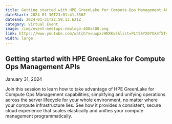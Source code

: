 ```yaml
---
title: Getting started with HPE GreenLake for Compute Ops Management APIs
dateStart: 2024-01-30T23:01:41.356Z
dateEnd: 2024-01-31T22:59:13.621Z
category: Virtual Event
image: /img/event-meetups-newlogo-400x400.png
link: https://www.youtube.com/watch?v=uwpxzHNXKvE&list=PLtS6YX0YOX4f5TyRI7jUdjm7D9H4laNlF
width: large
---
```

## Getting started with HPE GreenLake for Compute Ops Management APIs

January 31, 2024

Join this session to learn how to take advantage of HPE GreenLake for Compute Ops Management capabilities, simplifying and unifying operations across the server lifecycle for your whole environment, no matter where your compute infrastructure lies. See how it provides a consistent, secure cloud experience that scales elastically and unifies your compute management programmatically.
